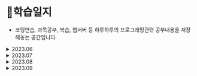 # 📒학습일지
+ 코딩연습, 과목공부, 복습, 웹서버 등 하루하루의 프로그래밍관련 공부내용을 저장해놓는 공간입니다.

<details>
  <summary>2023.06</summary>
  <ul>
    <li><a href="/2023/06/2023-06-05.md">2023-06-05</a></li>
    <li><a href="/2023/06/2023-06-15.md">2023-06-15</a></li>
    <li><a href="/2023/06/2023-06-16.md">2023-06-16</a></li>
    <li><a href="/2023/06/2023-06-20.md">2023-06-20</a></li>
  </ul>
</details>
<details>
  <summary>2023.07</summary>
  <ul>
    <li><a href="/2023/07/2023-07-25.md">2023-07-25</a></li>
  </ul>
</details>
<details>
  <summary>2023.08</summary>
  <ul>
    <li><a href="/2023/08/2023-08-01.md">2023-08-01</a></li>
    <li><a href="/2023/08/2023-08-02.md">2023-08-02</a></li>
    <li><a href="/2023/08/2023-08-04.md">2023-08-04</a></li>
    <li><a href="/2023/08/2023-08-07.md">2023-08-07</a></li>
    <li><a href="/2023/08/2023-08-08.md">2023-08-08</a></li>
    <li><a href="/2023/08/2023-08-09.md">2023-08-09</a></li>
    <li><a href="/2023/08/2023-08-10.md">2023-08-10</a></li>
    <li><a href="/2023/08/2023-08-13.md">2023-08-13</a></li>
    <li><a href="/2023/08/2023-08-14.md">2023-08-14</a></li>
    <li><a href="/2023/08/2023-08-15.md">2023-08-15</a></li>
    <li><a href="/2023/08/2023-08-16.md">2023-08-16</a></li>
    <li><a href="/2023/08/2023-08-18.md">2023-08-18</a></li>
    <li><a href="/2023/08/2023-08-20.md">2023-08-20</a></li>
    <li><a href="/2023/08/2023-08-21.md">2023-08-21</a></li>
    <li><a href="/2023/08/2023-08-23.md">2023-08-23</a></li>
    <li><a href="/2023/08/2023-08-25.md">2023-08-25</a></li>
    <li><a href="/2023/08/2023-08-26.md">2023-08-26</a></li>
    <li><a href="/2023/08/2023-08-28.md">2023-08-28</a></li>
    <li><a href="/2023/08/2023-08-30.md">2023-08-30</a></li>
    <li><a href="/2023/08/2023-08-31.md">2023-08-31</a></li>
  </ul>
</details>
<details>
<summary>2023.09</summary>
  <ul>
    <li><a href="/2023/09/2023-09-06.md">2023-09-06</a></li>
  </ul>
</details>

